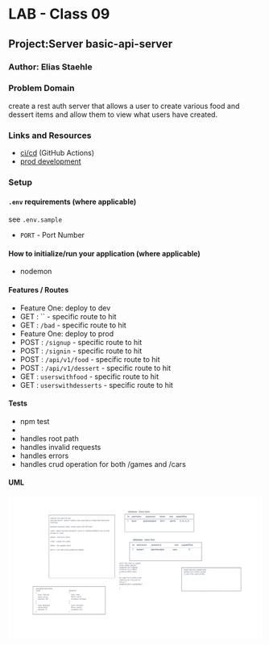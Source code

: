 # LAB - Class 09

## Project:Server basic-api-server

### Author: Elias Staehle

### Problem Domain

create a rest auth server that allows a user to create various food and dessert items and allow them to view what users have created.

### Links and Resources

- [ci/cd](https://github.com/EDStaehle/class-09-lab/actions) (GitHub Actions)
- [prod development](postgres://eliasstaehle_user:RXgpZrgEXdvXlVg4FgUeRqZD5NaU2bzL@dpg-ce42fk6n6mpku7k0j3rg-a.ohio-postgres.render.com/eliasstaehle)

### Setup

#### `.env` requirements (where applicable)

see `.env.sample`


- `PORT` - Port Number


#### How to initialize/run your application (where applicable)

- nodemon

#### Features / Routes

- Feature One: deploy to dev
- GET : `` - specific route to hit
- GET : `/bad` -  specific route to hit
- Feature One: deploy to prod
- POST : `/signup` - specific route to hit
- POST : `/signin` - specific route to hit
- POST : `/api/v1/food` - specific route to hit
- POST : `/api/v1/dessert` - specific route to hit
- GET : `userswithfood` - specific route to hit
- GET : `userswithdesserts` - specific route to hit

#### Tests

- npm test
-
- handles root path
- handles invalid requests
- handles errors
- handles crud operation for both /games and /cars

#### UML

![UML](./class-09-uml.png)
